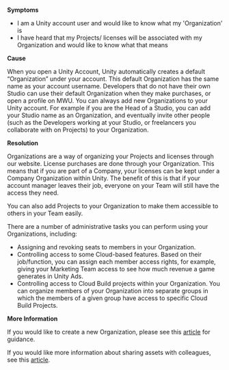 

**Symptoms**


- I am a Unity account user and would like to know what my 'Organization' is
- I have heard that my Projects/ licenses will be associated with my Organization and would like to know what that means



**Cause**



When you open a Unity Account, Unity automatically creates a default “Organization” under your account. This default Organization has the same name as your account username. Developers that do not have their own Studio can use their default Organization when they make purchases, or open a profile on MWU. You can always add new Organizations to your Unity account. For example if you are the Head of a Studio, you can add your Studio name as an Organization, and eventually invite other people (such as the Developers working at your Studio, or freelancers you collaborate with on Projects) to your Organization.



**Resolution**



Organizations are a way of organizing your Projects and licenses through our website. License purchases are done through your Organization. This means that if you are part of a Company, your licenses can be kept under a Company Organization within Unity. The benefit of this is that if your account manager leaves their job, everyone on your Team will still have the access they need.



You can also add Projects to your Organization to make them accessible to others in your Team easily.

There are a number of administrative tasks you can perform using your Organizations, including:
- Assigning and revoking seats to members in your Organization.
- Controlling access to some Cloud-based features. Based on their job/function, you can assign each member access rights, for example, giving your Marketing Team access to see how much revenue a game generates in Unity Ads.
- Controlling access to Cloud Build projects within your Organization. You can organize members of your Organization into separate groups in which the members of a given group have access to specific Cloud Build Projects.



**More Information**



If you would like to create a new Organization, please see this [article](/hc/en-us/articles/208592876) for guidance.



If you would like more information about sharing assets with colleagues, see this [article](https://support.unity3d.com/hc/en-us/articles/205106909).


